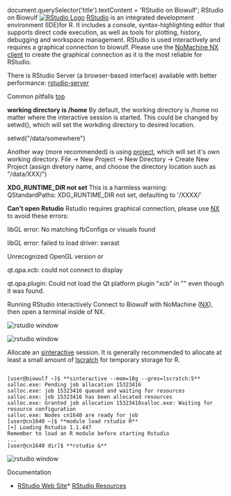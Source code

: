 

document.querySelector('title').textContent = 'RStudio on Biowulf';
RStudio on Biowulf
[![RStudio Logo](/images/RStudio-Ball.png)](http://www.rstudio.com)
[RStudio](https://www.rstudio.com/) is an integrated development
environment (IDE)for R. It includes a console, syntax-highlighting editor that
supports direct code execution, as well as tools for plotting, history,
debugging and workspace management. RStudio is 
used interactively and requires a graphical connection
to biowulf. Please use the [NoMachine NX client](/docs/nx.html) 
to create the graphical connection as it is the most reliable for RStudio.



 There is RStudio Server (a browser-based interface) available with better performance:
 [rstudio-server](https://hpc.nih.gov/apps/rstudio-server.html)



Common pitfalls
[top](#top)


**working directory is /home**
By default, the working directory is /home no matter where the interactive session is started. This could be changed by setwd(), which will set the workding directory to desired location. 

setwd("/data/somewhere")

  

Another way (more recommended) is using [project](https://support.posit.co/hc/en-us/articles/200526207-Using-RStudio-Projects), which will set it's own working directory.
 File -> New Project -> New Directory -> Create New Project (assign diretory name, and choose the directory location such as "/data/XXX/")
  


  

**XDG\_RUNTIME\_DIR not set**
This is a harmless warning:  
 QStandardPaths: XDG\_RUNTIME\_DIR not set, defaulting to '/XXXX/'

  

**Can't open Rstudio** 
Rstudio requires graphical connection, please use [NX](/docs/nx.html) to avoid these errors:
 
 libGL error: No matching fbConfigs or visuals found
   
libGL error: failed to load driver: swrast
   
Unrecognized OpenGL version
 or 
 
 qt.qpa.xcb: could not connect to display 
   
qt.qpa.plugin: Could not load the Qt platform plugin "xcb" in "" even though it was found.
 



Running RStudio interactively
Connect to Biowulf with NoMachine ([NX](/docs/nx.html)), then open a terminal inside of NX.


![rstudio window](/images/rstudio_nx1.png)


![rstudio window](/images/rstudio_nx2.png)

Allocate an [sinteractive](https://hpc.nih.gov/docs/userguide.html#int)
session. It is generally recommended to allocate at least a small amount of [lscratch](/docs/userguide.html#local) for temporary storage for R.




```

[user@biowulf ~]$ **sinteractive --mem=10g --gres=lscratch:5**
salloc.exe: Pending job allocation 15323416
salloc.exe: job 15323416 queued and waiting for resources
salloc.exe: job 15323416 has been allocated resources
salloc.exe: Granted job allocation 15323416salloc.exe: Waiting for resource configuration
salloc.exe: Nodes cn1640 are ready for job
[user@cn1640 ~]$ **module load rstudio R**
[+] Loading Rstudio 1.1.447 
Remember to load an R module before starting Rstudio
...
[user@cn1640 dir]$ **rstudio &**

```


![rstudio window](/images/rstudio_nx3.png)

Documentation
* [RStudio Web Site](http://www.rstudio.com)* [RStudio Resources](https://www.rstudio.com/online-learning/#R)








